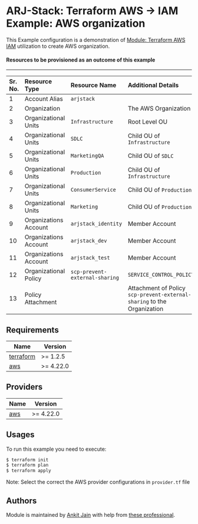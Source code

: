 # ARJ-Stack: Terraform AWS -> IAM Example: AWS organization

This Example configuration is a demonstration of [Module: Terraform AWS IAM](https://github.com/arjstack/terraform-aws-iam) utilization to create AWS organization.

#### Resources to be provisioned as an outcome of this example
---

| Sr. No. | Resource Type | Resource Name | Additional Details |
|:------|:------|:------|:------|
| 1 | Account Alias | `arjstack` |  |
| 2 | Organization |  | The AWS Organization |
| 3 | Organizational Units | `Infrastructure` | Root Level OU |
| 4 | Organizational Units | `SDLC` | Child OU of `Infrastructure` |
| 5 | Organizational Units | `MarketingQA` | Child OU of `SDLC` |
| 6 | Organizational Units | `Production` | Child OU of `Infrastructure` |
| 7 | Organizational Units | `ConsumerService` | Child OU of `Production` |
| 8 | Organizational Units | `Marketing` | Child OU of `Production` |
| 9 | Organizations Account | `arjstack_identity` | Member Account |
| 10 | Organizations Account | `arjstack_dev` | Member Account |
| 11 | Organizations Account | `arjstack_test` | Member Account |
| 12 | Organizational Policy | `scp-prevent-external-sharing` | `SERVICE_CONTROL_POLICY` |
| 13 | Policy Attachment | | Attachment of Policy `scp-prevent-external-sharing` to the Organization |

## Requirements

| Name | Version |
|------|---------|
| <a name="requirement_terraform"></a> [terraform](#requirement\_terraform) | >= 1.2.5 |
| <a name="requirement_aws"></a> [aws](#requirement\_aws) | >= 4.22.0 |

## Providers

| Name | Version |
|------|---------|
| <a name="provider_aws"></a> [aws](#provider\_aws) | >= 4.22.0 |

## Usages

To run this example you need to execute:

```bash
$ terraform init
$ terraform plan
$ terraform apply
```

Note: Select the correct the AWS provider configurations in `provider.tf` file

## Authors

Module is maintained by [Ankit Jain](https://github.com/ankit-jn) with help from [these professional](https://github.com/arjstack/terraform-aws-examples/graphs/contributors).
